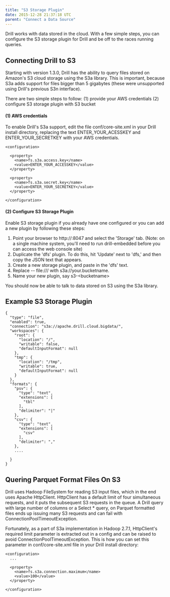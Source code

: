 ```yaml
---
title: "S3 Storage Plugin"
date: 2015-12-28 21:37:18 UTC
parent: "Connect a Data Source"
---
```

Drill works with data stored in the cloud. With a few simple steps, you can configure the S3 storage plugin for Drill and be off to the races running queries.

## Connecting Drill to S3

Starting with version 1.3.0, Drill has the ability to query files stored on Amazon's S3 cloud storage using the S3a library. This is important, because S3a adds support for files bigger than 5 gigabytes (these were unsupported using Drill's previous S3n interface).

There are two simple steps to follow: (1) provide your AWS credentials (2) configure S3 storage plugin with S3 bucket

#### (1) AWS credentials

To enable Drill's S3a support, edit the file conf/core-site.xml in your Drill install directory, replacing the text ENTER_YOUR_ACESSKEY and ENTER_YOUR_SECRETKEY with your AWS credentials.

```
<configuration>

  <property>
    <name>fs.s3a.access.key</name>
    <value>ENTER_YOUR_ACCESSKEY</value>
  </property>

  <property>
    <name>fs.s3a.secret.key</name>
    <value>ENTER_YOUR_SECRETKEY</value>
  </property>

</configuration>
```

#### (2) Configure S3 Storage Plugin

Enable S3 storage plugin if you already have one configured or you can add a new plugin by following these steps:

1. Point your browser to http://<host>:8047 and select the 'Storage' tab. (Note: on a single machine system, you'll need to run drill-embedded before you can access the web console site)
2. Duplicate the 'dfs' plugin. To do this, hit 'Update' next to 'dfs,' and then copy the JSON text that appears.
3. Create a new storage plugin, and paste in the 'dfs' text.
4. Replace -- file:/// with s3a://your.bucketname.
5. Name your new plugin, say s3-\<bucketname\>

You should now be able to talk to data stored on S3 using the S3a library.

## Example S3 Storage Plugin

```
{
  "type": "file",
  "enabled": true,
  "connection": "s3a://apache.drill.cloud.bigdata/",
  "workspaces": {
    "root": {
      "location": "/",
      "writable": false,
      "defaultInputFormat": null
    },
    "tmp": {
      "location": "/tmp",
      "writable": true,
      "defaultInputFormat": null
    }
  },
  "formats": {
    "psv": {
      "type": "text",
      "extensions": [
        "tbl"
      ],
      "delimiter": "|"
    },
    "csv": {
      "type": "text",
      "extensions": [
        "csv"
      ],
      "delimiter": ","
    },
    ....
    
  }
}
```
## Quering Parquet Format Files On S3 

Drill uses Hadoop FileSystem for reading S3 input files, which in the end uses Apache HttpClient. HttpClient has a default limit of four simultaneous requests, and it puts the subsequent S3 requests in the queue. A Drill query with large number of columns or a Select * query, on Parquet formatted files ends up issuing many S3 requests and can fail with ConnectionPoolTimeoutException.   

Fortunately, as a part of S3a implementation in Hadoop 2.7.1, HttpClient's required limit parameter is extracted out in a config and can be raised to avoid ConnectionPoolTimeoutException. This is how you can set this parameter in conf/core-site.xml file in your Drill install directory:

```
<configuration>
  ...
  
  <property>
    <name>fs.s3a.connection.maximum</name>
    <value>100</value>
  </property>

</configuration>
```
